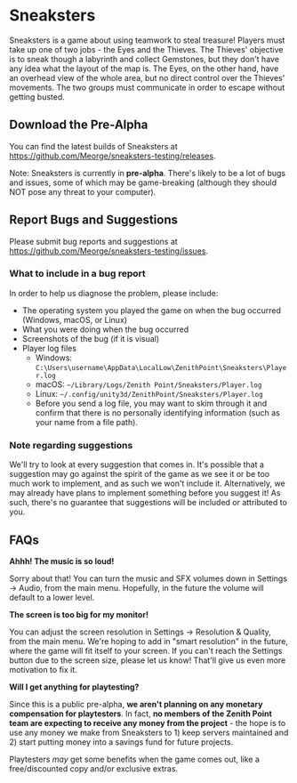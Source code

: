 # Sneaksters
Sneaksters is a game about using teamwork to steal treasure! Players must take up one of two jobs - the Eyes and the Thieves. The Thieves' objective is to sneak though a labyrinth and collect Gemstones, but they don't have any idea what the layout of the map is. The Eyes, on the other hand, have an overhead view of the whole area, but no direct control over the Thieves' movements. The two groups must communicate in order to escape without getting busted.


## Download the Pre-Alpha
You can find the latest builds of Sneaksters at https://github.com/Meorge/sneaksters-testing/releases.

Note: Sneaksters is currently in **pre-alpha**. There's likely to be a lot of bugs and issues, some of which may be game-breaking (although they should NOT pose any threat to your computer).


## Report Bugs and Suggestions
Please submit bug reports and suggestions at https://github.com/Meorge/sneaksters-testing/issues.

### What to include in a bug report
In order to help us diagnose the problem, please include:
- The operating system you played the game on when the bug occurred (Windows, macOS, or Linux)
- What you were doing when the bug occurred
- Screenshots of the bug (if it is visual)
- Player log files
  - Windows: `C:\Users\username\AppData\LocalLow\ZenithPoint\Sneaksters\Player.log`
  - macOS: `~/Library/Logs/Zenith Point/Sneaksters/Player.log`
  - Linux: `~/.config/unity3d/ZenithPoint/Sneaksters/Player.log`
  - Before you send a log file, you may want to skim through it and confirm that there is no personally identifying information (such as your name from a file path).

### Note regarding suggestions
We'll try to look at every suggestion that comes in. It's possible that a suggestion may go against the spirit of the game as we see it or be too much work to implement, and as such we won't include it. Alternatively, we may already have plans to implement something before you suggest it! As such, there's no guarantee that suggestions will be included or attributed to you.

## FAQs
**Ahhh! The music is so loud!**

Sorry about that! You can turn the music and SFX volumes down in Settings -> Audio, from the main menu. Hopefully, in the future the volume will default to a lower level.


**The screen is too big for my monitor!**

You can adjust the screen resolution in Settings -> Resolution & Quality, from the main menu. We're hoping to add in "smart resolution" in the future, where the game will fit itself to your screen.
If you can't reach the Settings button due to the screen size, please let us know! That'll give us even more motivation to fix it.


**Will I get anything for playtesting?**

Since this is a public pre-alpha, **we aren't planning on any monetary compensation for playtesters**. In fact, **no members of the Zenith Point team are expecting to receive any money from the project** - the hope is to use any money we make from Sneaksters to 1) keep servers maintained and 2) start putting money into a savings fund for future projects.

 Playtesters *may* get some benefits when the game comes out, like a free/discounted copy and/or exclusive extras. 
